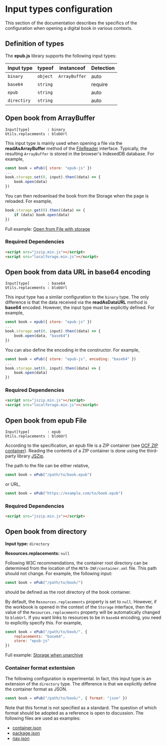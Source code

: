 # Input types configuration

This section of the documentation describes the specifics of the configuration when opening a digital book in various contexts.

## Definition of types

The **epub.js** library supports the following input types:

| Input type  | typeof   | instanceof    | Detection |
|-------------|----------|---------------|-----------|
| `binary`    | `object` | `ArrayBuffer` | auto      |
| `base64`    | `string` |               | require   |
| `epub`      | `string` |               | auto      |
| `directiry` | `string` |               | auto      |

## Open book from ArrayBuffer
```
Input[type]        : binary
Utils.replacements : blobUrl
```

This input type is mainly used when opening a file via the **readAsArrayBuffer** method of the [FileReader](https://developer.mozilla.org/en-US/docs/Web/API/FileReader) interface. Typically, the resulting `ArrayBuffer` is stored in the browser's IndexedDB database. For example,

```js
const book = ePub({ store: "epub-js" })
...
book.storage.set(0, input).then((data) => {
    book.open(data)
})
```

You can then redownload the book from the Storage when the page is reloaded. For example,

```js
book.storage.get(0).then((data) => {
    if (data) book.open(data)
})
```

Full example: [Open from File with storage](../examples/input-with-storage.html)

### Required Dependencies

```html
<script src="jszip.min.js"></script>
<script src="localforage.min.js"></script>
```

## Open book from data URL in base64 encoding

```
Input[type]        : base64
Utils.replacements : blobUrl
```

This input type has a similar configuration to the `binary` type. The only difference is that the data received via the **readAsDataURL** method is **base64** encoded. However, the input type must be explicitly defined. For example,

```js
const book = epub({ store: "epub-js" })
...
book.storage.set(0, input).then((data) => {
    book.open(data, "base64")
})
```

You can also define the encoding in the constructor. For example,

```js
const book = ePub({ store: "epub-js", encoding: "base64" })
...
book.storage.set(0, input).then((data) => {
    book.open(data)
})
```

### Required Dependencies

```html
<script src="jszip.min.js"></script>
<script src="localforage.min.js"></script>
```

## Open book from epub File

```
Input[type]        : epub
Utils.replacements : blobUrl
```

According to the specification, an epub file is a ZIP container (see [OCF ZIP container](https://www.w3.org/TR/epub/#sec-container-zip)). Reading the contents of a ZIP container is done using the third-party library [JSZip](https://github.com/Stuk/jszip).

The path to the file can be either relative,

```js
const book = ePub("/path/to/book.epub")
```

or URL,
```js
const book = ePub("https://example.com/to/book.epub")
```

### Required Dependencies

```html
<script src="jszip.min.js"></script>
```

## Open book from directory

**Input type:** `directory`

**Resources.replacements:** `null`

Following W3C recommendations, the container root directory can be determined from the location of the `META-INF/container.xml` file. This path should not change. For example, the following input:

```js
const book = ePub("/path/to/book/")
```

should be defined as the root directory of the book container.

By default, the `Resources.replacements` property is set to `null`. However, if the workbook is opened in the context of the `Storage` interface, then the value of the `Resources.replacements` property will be automatically changed to `blobUrl`. If you want links to resources to be in `base64` encoding, you need to explicitly specify this. For example,

```js
const book = ePub("/path/to/book/", {
    replacements: "base64",
    store: "epub-js"
})
```

Full example: [Storage when unarchive](../examples/storage-when-unarchive.html)

### Container format extentsion

The following configuration is experimental. In fact, this input type is an extension of the `directory` type. The difference is that we explicitly define the container format as JSON.

```js
const book = ePub("/path/to/book/", { format: "json" })
```

Note that this format is not specified as a standard. The question of which format should be adopted as a reference is open to discussion. The following files are used as examples:

- [container.json](../assets/alice/META-INF/container.json)
- [package.json](../assets/alice/OPS/package.json)
- [nav.json](../assets/alice/OPS/nav.json)